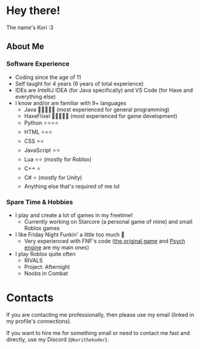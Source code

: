 # Hey there!
 The name's Kori :3

## About Me
### Software Experience
- Coding since the age of 11
- Self taught for 4 years (6 years of total experience)
- IDEs are IntelliJ IDEA (for Java specifically) and VS Code (for Haxe and everything else) 
- I know and/or am familiar with 9+ languages
    - Java 🌟🌟🌟🌟🌟 (most experienced for general programming)
    - HaxeFlixel 🌟🌟🌟🌟🌟 (most experienced for game development)
    - Python ⭐⭐⭐⭐
    - HTML ⭐⭐⭐
    - CSS ⭐⭐
    - JavaScript ⭐⭐
    - Lua ⭐⭐ (mostly for Roblox)
    - C++ ⭐
    - C# ⭐ (mostly for Unity)
    - Anything else that's required of me lol
### Spare Time & Hobbies
- I play and create a lot of games in my freetime!
    - Currently working on Starcore (a personal game of mine)
      and small Roblox games
- I like Friday Night Funkin' a *little* too much 🥀
    - Very experienced with FNF's code ([the original game](https://github.com/FunkinCrew/Funkin) and [Psych engine](https://github.com/ShadowMario/FNF-PsychEngine) are my main ones)
- I play Roblox quite often
    - RIVALS
    - Project: Afternight
    - Noobs in Combat

# Contacts
If you are contacting me professionally, then please use my email
(linked in my profile's connections).

If you want to hire me for something small or need to contact me fast and directly,
use my Discord (`@korithekoder`).
